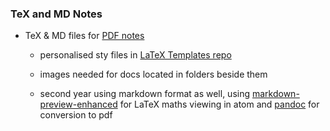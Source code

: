 ### TeX and MD Notes

* TeX & MD files for [PDF notes](https://github.com/MisconceptualShark/PDF-Notes)

	- personalised sty files in [LaTeX Templates repo](https://github.com/MisconceptualShark/LaTeX-Templates)

	- images needed for docs located in folders beside them

	- second year using markdown format as well, using [markdown-preview-enhanced](https://atom.io/packages/markdown-preview-enhanced) for LaTeX maths viewing in atom and [pandoc](https://pandoc.org) for conversion to pdf
